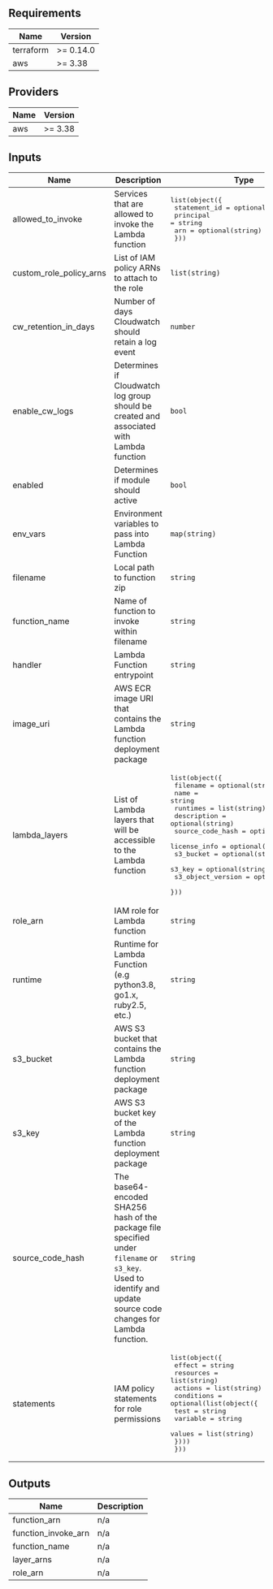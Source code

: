 <!-- BEGINNING OF PRE-COMMIT-TERRAFORM DOCS HOOK -->
## Requirements

| Name | Version |
|------|---------|
| terraform | >= 0.14.0 |
| aws | >= 3.38 |

## Providers

| Name | Version |
|------|---------|
| aws | >= 3.38 |

## Inputs

| Name | Description | Type | Default | Required |
|------|-------------|------|---------|:--------:|
| allowed\_to\_invoke | Services that are allowed to invoke the Lambda function | <pre>list(object({<br>    statement_id = optional(string)<br>    principal    = string<br>    arn          = optional(string)<br>  }))</pre> | `[]` | no |
| custom\_role\_policy\_arns | List of IAM policy ARNs to attach to the role | `list(string)` | `[]` | no |
| cw\_retention\_in\_days | Number of days Cloudwatch should retain a log event | `number` | `14` | no |
| enable\_cw\_logs | Determines if Cloudwatch log group should be created and associated with Lambda function | `bool` | `true` | no |
| enabled | Determines if module should active | `bool` | `true` | no |
| env\_vars | Environment variables to pass into Lambda Function | `map(string)` | `{}` | no |
| filename | Local path to function zip | `string` | `null` | no |
| function\_name | Name of function to invoke within filename | `string` | n/a | yes |
| handler | Lambda Function entrypoint | `string` | n/a | yes |
| image\_uri | AWS ECR image URI that contains the Lambda function deployment package | `string` | `null` | no |
| lambda\_layers | List of Lambda layers that will be accessible to the Lambda function | <pre>list(object({<br>    filename          = optional(string)<br>    name              = string<br>    runtimes          = list(string)<br>    description       = optional(string)<br>    source_code_hash  = optional(string)<br>    license_info      = optional(string)<br>    s3_bucket         = optional(string)<br>    s3_key            = optional(string)<br>    s3_object_version = optional(string)<br>  }))</pre> | `[]` | no |
| role\_arn | IAM role for Lambda function | `string` | `null` | no |
| runtime | Runtime for Lambda Function (e.g python3.8, go1.x, ruby2.5, etc.) | `string` | n/a | yes |
| s3\_bucket | AWS S3 bucket that contains the Lambda function deployment package | `string` | `null` | no |
| s3\_key | AWS S3 bucket key of the Lambda function deployment package | `string` | `null` | no |
| source\_code\_hash | The base64-encoded SHA256 hash of the package file specified under `filename` or `s3_key`. <br>  Used to identify and update source code changes for Lambda function. | `string` | `null` | no |
| statements | IAM policy statements for role permissions | <pre>list(object({<br>    effect    = string<br>    resources = list(string)<br>    actions   = list(string)<br>    conditions = optional(list(object({<br>      test     = string<br>      variable = string<br>      values   = list(string)<br>    })))<br>  }))</pre> | `[]` | no |

## Outputs

| Name | Description |
|------|-------------|
| function\_arn | n/a |
| function\_invoke\_arn | n/a |
| function\_name | n/a |
| layer\_arns | n/a |
| role\_arn | n/a |

<!-- END OF PRE-COMMIT-TERRAFORM DOCS HOOK -->
